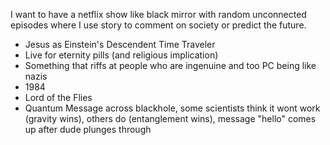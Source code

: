 I want to have a netflix show like black mirror with random unconnected episodes where I use story to comment on society or predict the future.

- Jesus as Einstein's Descendent Time Traveler
- Live for eternity pills (and religious implication)
- Something that riffs at people who are ingenuine and too PC being like nazis
- 1984
- Lord of the Flies
- Quantum Message across blackhole, some scientists think it wont work (gravity wins), others do (entanglement wins), message "hello" comes up after dude plunges through